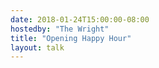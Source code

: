 ```yaml
---
date: 2018-01-24T15:00:00-08:00
hostedby: "The Wright"
title: "Opening Happy Hour"
layout: talk
---
```

